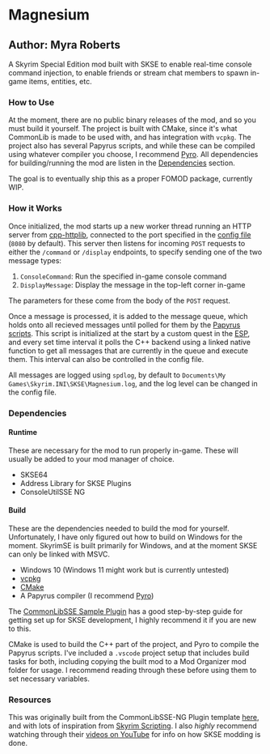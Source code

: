 # Magnesium

## Author: Myra Roberts

A Skyrim Special Edition mod built with SKSE to enable real-time console
command injection, to enable friends or stream chat members to spawn in-game
items, entities, etc.

### How to Use

At the moment, there are no public binary releases of the mod, and so you must
build it yourself. The project is built with CMake, since it's what CommonLib
is made to be used with, and has integration with `vcpkg`. The project also has
several Papyrus scripts, and while these can be compiled using whatever compiler
you choose, I recommend [Pyro](https://github.com/fireundubh/pyro). All
dependencies for building/running the mod are listen in the
[Dependencies](#dependencies) section.

The goal is to eventually ship this as a proper FOMOD package, currently WIP.

### How it Works

Once initialized, the mod starts up a new worker thread running an HTTP server
from [cpp-httplib](https://github.com/yhirose/cpp-httplib/),
connected to the port specified in the [config file](/src/Config/magnesium.yaml)
(`8080` by default). This server then listens for incoming `POST` requests to
either the `/command` or `/display` endpoints, to specify sending one of the two
message types:

 1. `ConsoleCommand`: Run the specified in-game console command
 2. `DisplayMessage`: Display the message in the top-left corner in-game

The parameters for these come from the body of the `POST` request.

Once a message is processed, it is added to the message queue, which holds onto
all recieved messages until polled for them by the
[Papyrus scripts](src/Scripts/Source/MagnesiumInit.psc). This script is
initialized at the start by a custom quest in the [ESP](Magnesium.esp), and
every set time interval it polls the C++ backend using a linked native function
to get all messages that are currently in the queue and execute them. This
interval can also be controlled in the config file.

All messages are logged using `spdlog`, by default to
`Documents\My Games\Skyrim.INI\SKSE\Magnesium.log`, and the log level can be
changed in the config file.

### Dependencies

#### Runtime

These are necessary for the mod to run properly in-game. These will usually be
added to your mod manager of choice.

- SKSE64
- Address Library for SKSE Plugins
- ConsoleUtilSSE NG

#### Build

These are the dependencies needed to build the mod for yourself. Unfortunately,
I have only figured out how to build on Windows for the moment. SkyrimSE is
built primarily for Windows, and at the moment SKSE can only be linked with
MSVC.

- Windows 10 (Windows 11 might work but is currently untested)
- [vcpkg](https://github.com/microsoft/vcpkg)
- [CMake](https://cmake.org/)
- A Papyrus compiler (I recommend [Pyro](https://github.com/fireundubh/pyro))

The
[CommonLibSSE Sample Plugin](https://gitlab.com/colorglass/commonlibsse-sample-plugin)
has a good step-by-step guide for getting set up for SKSE development, I
highly recommend it if you are new to this.

CMake is used to build the C++ part of the project, and Pyro to compile the
Papyrus scripts. I've included a `.vscode` project setup that includes build
tasks for both, including copying the built mod to a Mod Organizer mod folder
for usage. I recommend reading through these before using them to set
necessary variables.

### Resources

This was originally built from the CommonLibSSE-NG Plugin template
[here](https://gitlab.com/colorglass/commonlibsse-sample-plugin), and with lots
of inspiration from [Skyrim Scripting](https://github.com/SkyrimScripting).
I also *highly* recommend watching through their
[videos on YouTube](https://youtube.com/SkyrimScripting) for info on how SKSE
modding is done.
